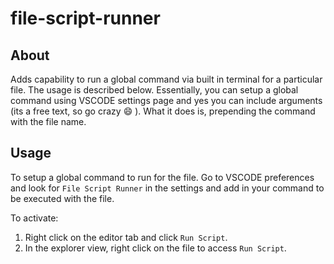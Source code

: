 # file-script-runner

## About
Adds capability to run a global command via built in terminal for a particular file. The usage is described below. Essentially, you can setup a global command using VSCODE settings page and yes you can include arguments (its a free text, so go crazy :smile: ). What it does is, prepending the command with the file name.

## Usage
To setup a global command to run for the file. Go to VSCODE preferences and look for `File Script Runner` in the settings and add in your command to be executed with the file.

To activate:

1. Right click on the editor tab and click `Run Script`.
2. In the explorer view, right click on the file to access `Run Script`.


